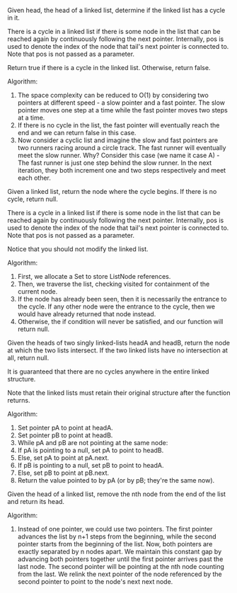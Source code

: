 Given head, the head of a linked list, determine if the linked list has a cycle in it.

There is a cycle in a linked list if there is some node in the list that can be reached again by continuously following the next pointer. Internally, pos is used to denote the index of the node that tail's next pointer is connected to. Note that pos is not passed as a parameter.

Return true if there is a cycle in the linked list. Otherwise, return false.

Algorithm:
1. The space complexity can be reduced to O(1) by considering two pointers at different speed - a slow pointer and a fast pointer. The slow pointer moves one step at a time while the fast pointer moves two steps at a time.
2. If there is no cycle in the list, the fast pointer will eventually reach the end and we can return false in this case.
3. Now consider a cyclic list and imagine the slow and fast pointers are two runners racing around a circle track. The fast runner will eventually meet the slow runner. Why? Consider this case (we name it case A) - The fast runner is just one step behind the slow runner. In the next iteration, they both increment one and two steps respectively and meet each other.

Given a linked list, return the node where the cycle begins. If there is no cycle, return null.

There is a cycle in a linked list if there is some node in the list that can be reached again by continuously following the next pointer. Internally, pos is used to denote the index of the node that tail's next pointer is connected to. Note that pos is not passed as a parameter.

Notice that you should not modify the linked list.

Algorithm:
1. First, we allocate a Set to store ListNode references.
2. Then, we traverse the list, checking visited for containment of the current node.
3. If the node has already been seen, then it is necessarily the entrance to the cycle. If any other node were the entrance to the cycle, then we would have already returned that node instead.
4. Otherwise, the if condition will never be satisfied, and our function will return null.

Given the heads of two singly linked-lists headA and headB, return the node at which the two lists intersect. If the two linked lists have no intersection at all, return null.

It is guaranteed that there are no cycles anywhere in the entire linked structure.

Note that the linked lists must retain their original structure after the function returns.

Algorithm:
1. Set pointer pA to point at headA.
2. Set pointer pB to point at headB.
3. While pA and pB are not pointing at the same node:
4. If pA is pointing to a null, set pA to point to headB.
5. Else, set pA to point at pA.next.
6. If pB is pointing to a null, set pB to point to headA.
7. Else, set pB to point at pB.next.
8. Return the value pointed to by pA (or by pB; they're the same now).

Given the head of a linked list, remove the nth node from the end of the list and return its head.

Algorithm:
1. Instead of one pointer, we could use two pointers. The first pointer advances the list by n+1 steps from the beginning, while the second pointer starts from the beginning of the list. Now, both pointers are exactly separated by n nodes apart. We maintain this constant gap by advancing both pointers together until the first pointer arrives past the last node. The second pointer will be pointing at the nth node counting from the last. We relink the next pointer of the node referenced by the second pointer to point to the node's next next node.

